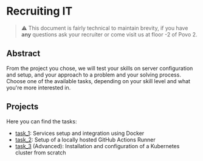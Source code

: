 # Recruiting IT

> ⚠️ This document is fairly technical to maintain brevity, if you have **any** questions ask your recruiter or come visit us at floor -2 of Povo 2.

## Abstract

From the project you chose, we will test your skills on server configuration and setup, and your approach to a problem and your solving process.  
Choose one of the available tasks, depending on your skill level and what you're more interested in. 

## Projects

Here you can find the tasks:

- [task_1](./task_1/README.md): Services setup and integration using Docker
- [task_2](./task_2/README.md): Setup of a locally hosted GitHub Actions Runner
- [task_3](./task_3/README.md) (Advanced): Installation and configuration of a Kubernetes cluster from scratch
